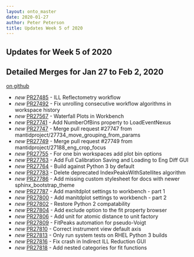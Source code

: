 ```yaml
---
layout: onto_master
date: 2020-01-27
author: Peter Peterson
title: Updates Week 5 of 2020
---
```

Updates for Week 5 of 2020
--------------------------

Detailed Merges for Jan 27 to Feb 2, 2020
-----------------------------------------
[on github](https://github.com/mantidproject/mantid/pulls?q=is%3Apr+merged%3A2020-01-28..2020-02-02)

* *new* [PR27485](https://github.com/mantidproject/mantid/pull/27485) - ILL Reflectometry workflow
* *new* [PR27492](https://github.com/mantidproject/mantid/pull/27492) - Fix unrolling consecutive workflow algorithms in workspace history
* *new* [PR27567](https://github.com/mantidproject/mantid/pull/27567) - Waterfall Plots in Workbench
* *new* [PR27741](https://github.com/mantidproject/mantid/pull/27741) - Add NumberOfBins property to LoadEventNexus
* *new* [PR27747](https://github.com/mantidproject/mantid/pull/27747) - Merge pull request #27747 from mantidproject/27734_move_grouping_from_params
* *new* [PR27749](https://github.com/mantidproject/mantid/pull/27749) - Merge pull request #27749 from mantidproject/27188_eng_crop_focus
* *new* [PR27755](https://github.com/mantidproject/mantid/pull/27755) - For one bin workspaces add plot bin options
* *new* [PR27763](https://github.com/mantidproject/mantid/pull/27763) - Add Full Calibration Saving and Loading to Eng Diff GUI
* *new* [PR27764](https://github.com/mantidproject/mantid/pull/27764) - Build against Python 3 by default
* *new* [PR27783](https://github.com/mantidproject/mantid/pull/27783) - Delete deprecated IndexPeaksWithSatellites algorithm
* *new* [PR27786](https://github.com/mantidproject/mantid/pull/27786) - Add missing custom stylesheet for docs with newer sphinx_bootstrap_theme
* *new* [PR27787](https://github.com/mantidproject/mantid/pull/27787) - Add manitdplot settings to workbench - part 1
* *new* [PR27800](https://github.com/mantidproject/mantid/pull/27800) - Add manitdplot settings to workbench - part 2
* *new* [PR27802](https://github.com/mantidproject/mantid/pull/27802) - Restore Python 2 compatability
* *new* [PR27804](https://github.com/mantidproject/mantid/pull/27804) - Add exclude option to the fit property browser
* *new* [PR27806](https://github.com/mantidproject/mantid/pull/27806) - Add unit for atomic distance to unit factory
* *new* [PR27809](https://github.com/mantidproject/mantid/pull/27809) - FitPeaks automation for pseudo-Voigt
* *new* [PR27810](https://github.com/mantidproject/mantid/pull/27810) - Correct instrument view default axis
* *new* [PR27813](https://github.com/mantidproject/mantid/pull/27813) - Only run system tests on RHEL Python 3 builds
* *new* [PR27816](https://github.com/mantidproject/mantid/pull/27816) - Fix crash in Indirect ILL Reduction GUI
* *new* [PR27818](https://github.com/mantidproject/mantid/pull/27818) - Add nested categories for fit functions
